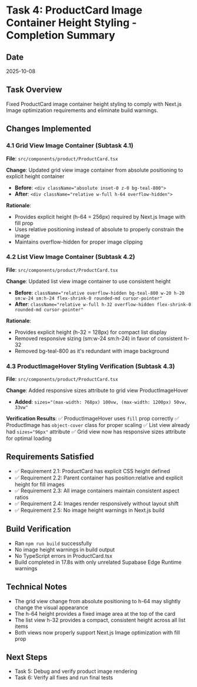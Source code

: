 # Task 4: ProductCard Image Container Height Styling - Completion Summary

## Date
2025-10-08

## Task Overview
Fixed ProductCard image container height styling to comply with Next.js Image optimization requirements and eliminate build warnings.

## Changes Implemented

### 4.1 Grid View Image Container (Subtask 4.1)
**File**: `src/components/product/ProductCard.tsx`

**Change**: Updated grid view image container from absolute positioning to explicit height container
- **Before**: `<div className="absolute inset-0 z-0 bg-teal-800">`
- **After**: `<div className="relative w-full h-64 overflow-hidden">`

**Rationale**: 
- Provides explicit height (h-64 = 256px) required by Next.js Image with fill prop
- Uses relative positioning instead of absolute to properly constrain the image
- Maintains overflow-hidden for proper image clipping

### 4.2 List View Image Container (Subtask 4.2)
**File**: `src/components/product/ProductCard.tsx`

**Change**: Updated list view image container to use consistent height
- **Before**: `className="relative overflow-hidden bg-teal-800 w-20 h-20 sm:w-24 sm:h-24 flex-shrink-0 rounded-md cursor-pointer"`
- **After**: `className="relative w-full h-32 overflow-hidden flex-shrink-0 rounded-md cursor-pointer"`

**Rationale**:
- Provides explicit height (h-32 = 128px) for compact list display
- Removed responsive sizing (sm:w-24 sm:h-24) in favor of consistent h-32
- Removed bg-teal-800 as it's redundant with image background

### 4.3 ProductImageHover Styling Verification (Subtask 4.3)
**File**: `src/components/product/ProductCard.tsx`

**Change**: Added responsive sizes attribute to grid view ProductImageHover
- **Added**: `sizes="(max-width: 768px) 100vw, (max-width: 1200px) 50vw, 33vw"`

**Verification Results**:
✅ ProductImageHover uses `fill` prop correctly
✅ ProductImage has `object-cover` class for proper scaling
✅ List view already had `sizes="96px"` attribute
✅ Grid view now has responsive sizes attribute for optimal loading

## Requirements Satisfied
- ✅ Requirement 2.1: ProductCard has explicit CSS height defined
- ✅ Requirement 2.2: Parent container has position:relative and explicit height for fill images
- ✅ Requirement 2.3: All image containers maintain consistent aspect ratios
- ✅ Requirement 2.4: Images render responsively without layout shift
- ✅ Requirement 2.5: No image height warnings in Next.js build

## Build Verification
- Ran `npm run build` successfully
- No image height warnings in build output
- No TypeScript errors in ProductCard.tsx
- Build completed in 17.8s with only unrelated Supabase Edge Runtime warnings

## Technical Notes
- The grid view change from absolute positioning to h-64 may slightly change the visual appearance
- The h-64 height provides a fixed image area at the top of the card
- The list view h-32 provides a compact, consistent height across all list items
- Both views now properly support Next.js Image optimization with fill prop

## Next Steps
- Task 5: Debug and verify product image rendering
- Task 6: Verify all fixes and run final tests
